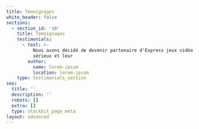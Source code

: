 ```yaml
---
title: Témoignages
white_header: false
sections:
  - section_id: '10'
    title: Témoignages
    testimonials:
      - text: >-
          Nous avons décidé de devenir partenaire d'Express jeux vidéo pour leur
          sérieux et leur
        author:
          name: lorem-ipsum
          location: lorem-ipsum
    type: testimonials_section
seo:
  title: ''
  description: ''
  robots: []
  extra: []
  type: stackbit_page_meta
layout: advanced
---
```

